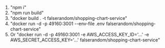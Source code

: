 1. "npm i"
1. "npm run build"
1. "docker build . -t falserandom/shopping-chart-service"
1. "docker run -d -p 49160:3001 --env-file .env falserandom/shopping-chart-service"
1. Or "docker run -d -p 49160:3001 -e AWS_ACCESS_KEY_ID='...' -e AWS_SECRET_ACCESS_KEY='...' falserandom/shopping-chart-service"
